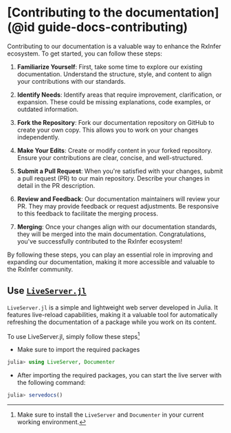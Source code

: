 # [Contributing to the documentation](@id guide-docs-contributing)

Contributing to our documentation is a valuable way to enhance the RxInfer ecosystem. To get started, you can follow these steps:

1. **Familiarize Yourself**: First, take some time to explore our existing documentation. Understand the structure, style, and content to align your contributions with our standards.

2. **Identify Needs**: Identify areas that require improvement, clarification, or expansion. These could be missing explanations, code examples, or outdated information.

3. **Fork the Repository**: Fork our documentation repository on GitHub to create your own copy. This allows you to work on your changes independently.

4. **Make Your Edits**: Create or modify content in your forked repository. Ensure your contributions are clear, concise, and well-structured.

5. **Submit a Pull Request**: When you're satisfied with your changes, submit a pull request (PR) to our main repository. Describe your changes in detail in the PR description.

6. **Review and Feedback**: Our documentation maintainers will review your PR. They may provide feedback or request adjustments. Be responsive to this feedback to facilitate the merging process.

7. **Merging**: Once your changes align with our documentation standards, they will be merged into the main documentation. Congratulations, you've successfully contributed to the RxInfer ecosystem!

By following these steps, you can play an essential role in improving and expanding our documentation, making it more accessible and valuable to the RxInfer community.

## Use [`LiveServer.jl`](https://github.com/tlienart/LiveServer.jl)

`LiveServer.jl` is a simple and lightweight web server developed in Julia. It features live-reload capabilities, making it a valuable tool for automatically refreshing the documentation of a package while you work on its content.

To use LiveServer.jl, simply follow these steps[^1]

[^1]: Make sure to install the `LiveServer` and `Documenter` in your current working environment.

- Make sure to import the required packages 
```julia
julia> using LiveServer, Documenter
```

- After importing the required packages, you can start the live server with the following command:
```julia
julia> servedocs()
```

